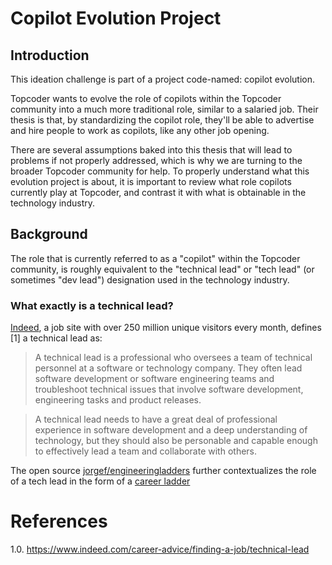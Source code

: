 # Copilot Evolution Project

## Introduction
This ideation challenge is part of a project code-named: copilot evolution. 

Topcoder wants to evolve the role of copilots within the Topcoder community into a much more traditional role, similar to a salaried job. Their thesis is that, by standardizing the copilot role, they'll be able to advertise and hire people to work as copilots, like any other job opening. 

There are several assumptions baked into this thesis that will lead to problems if not properly addressed, which is why we are turning to the broader Topcoder community for help. To properly understand what this evolution project is about, it is important to review what role copilots currently play at Topcoder, and contrast it with what is obtainable in the technology industry.

## Background
The role that is currently referred to as a "copilot" within the Topcoder community, is roughly equivalent to the "technical lead" or "tech lead" (or sometimes "dev lead") designation used in the technology industry.

### What exactly is a technical lead?
[Indeed](https://www.indeed.com/), a job site with over 250 million unique visitors every month, defines [1] a technical lead as:

> A technical lead is a professional who oversees a team of technical personnel at a software or technology company. They often lead software development or software engineering teams and troubleshoot technical issues that involve software development, engineering tasks and product releases.

> A technical lead needs to have a great deal of professional experience in software development and a deep understanding of technology, but they should also be personable and capable enough to effectively lead a team and collaborate with others.

The open source [jorgef/engineeringladders](https://github.com/jorgef/engineeringladders/blob/539288966a16019f894b05b024db2ab6eaa310fe/README.md) further contextualizes the role of a tech lead in the form of a [career ladder](https://github.com/jorgef/engineeringladders/blob/539288966a16019f894b05b024db2ab6eaa310fe/README.md#career-ladders)






# References
1.0. https://www.indeed.com/career-advice/finding-a-job/technical-lead
